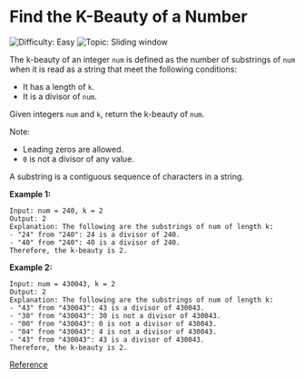 # Find the K-Beauty of a Number

![Difficulty: Easy](https://img.shields.io/static/v1?label=Difficulty&message=Easy&color=green)
![Topic: Sliding window](https://img.shields.io/static/v1?label=Topic&message=Sliding%20window&color=blue)

The k-beauty of an integer `num` is defined as the number of substrings of `num` when it is read as a string that meet the following conditions:

- It has a length of `k`.
- It is a divisor of `num`.

Given integers `num` and `k`, return the k-beauty of `num`.

Note:
- Leading zeros are allowed.
- `0` is not a divisor of any value.

A substring is a contiguous sequence of characters in a string.

**Example 1:**

```
Input: num = 240, k = 2
Output: 2
Explanation: The following are the substrings of num of length k:
- "24" from "240": 24 is a divisor of 240.
- "40" from "240": 40 is a divisor of 240.
Therefore, the k-beauty is 2.
```

**Example 2:**

```
Input: num = 430043, k = 2
Output: 2
Explanation: The following are the substrings of num of length k:
- "43" from "430043": 43 is a divisor of 430043.
- "30" from "430043": 30 is not a divisor of 430043.
- "00" from "430043": 0 is not a divisor of 430043.
- "04" from "430043": 4 is not a divisor of 430043.
- "43" from "430043": 43 is a divisor of 430043.
Therefore, the k-beauty is 2.
```

[Reference](https://leetcode.com/problems/find-the-k-beauty-of-a-number/)
